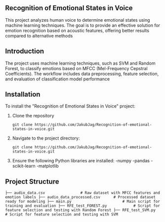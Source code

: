 ## **Recognition of Emotional States in Voice**
This project analyzes human voice to determine emotional states using machine learning techniques. The goal is to provide an effective solution for emotion recognition based on acoustic features, offering better results compared to alternative methods

## **Introduction**
The project uses machine learning techniques, such as SVM and Random Forest, to classify emotions based on MFCC (Mel-Frequency Cepstral Coefficients). The workflow includes data preprocessing, feature selection, and evaluation of classification model performance

## **Installation**

To install the "Recognition of Emotional States in Voice" project:

1. Clone the repository
   
   `git clone https://github.com/JakubJag/Recognition-of-emotional-states-in-voice.git`

3. Navigate to the project directory:

   `git clone https://github.com/JakubJag/Recognition-of-emotional-states-in-voice.git`

5. Ensure the following Python libraries are installed:
   -numpy
   -pandas
   -scikit-learn
   -matplotlib

## **Project Structure**

`
├── audio_data.csv                # Raw dataset with MFCC features and emotion labels
├── audio_data_processed.csv      # Processed dataset ready for modeling
├── main.py                       # Main script for training and evaluation
├── RFE_test_FOREST.py            # Script for feature selection and testing with Random Forest
├── RFE_test_SVM.py               # Script for feature selection and testing with SVM
`




